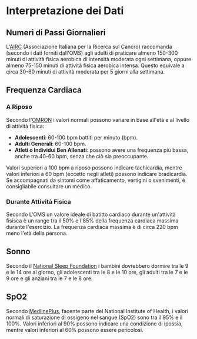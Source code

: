 # Interpretazione dei Dati

## Numeri di Passi Giornalieri

L'[AIRC](https://www.airc.it/cancro/prevenzione-tumore/attivita-fisica/attivita-fisica-raccomandazioni-per-tutte-le-fasce-di-eta) (Associazione Italiana per la Ricerca sul Cancro)  raccomanda (secondo i dati forniti dall'OMS) agli adulti di praticare almeno 150-300 minuti di attività fisica aerobica di intensità moderata ogni settimana, oppure almeno 75-150 minuti di attività fisica aerobica intensa. Questo equivale a circa 30-60 minuti di attività moderata per 5 giorni alla settimana.

## Frequenza Cardiaca

### A Riposo

Secondo l'[OMRON](https://www.omron-healthcare.it/salute-e-stile-di-vita/battito-cardiaco-qual-e-la-frequenza-cardiaca-a-riposo-ideale-in-base-alleta) i valori normali possono variare in base all'età e al livello di attività fisica:

- **Adolescenti**: 60-100 bpm battiti per minuto (bpm).
- **Adulti Generali**: 60-100 bpm.
- **Atleti o Individui Ben Allenati**: possono avere una frequenza più bassa, anche tra 40-60 bpm, senza che ciò sia preoccupante.

Valori superiori a 100 bpm a riposo possono indicare tachicardia, mentre valori inferiori a 60 bpm (eccetto negli atleti) possono indicare bradicardia. Se accompagnati da sintomi come affaticamento, vertigini o svenimenti, è consigliabile consultare un medico.

### Durante Attività Fisica

Secondo L'OMS un valore ideale di batitto cardiaco durante un'attività fisisca è un range tra il 50% e l'85% della frequenza cardiaca massima durante l'esercizio. La frequenza cardiaca massima è di circa 220 bpm meno l'età della persona.

## Sonno

Secondo il [National Sleep Foundation](https://www.sleepfoundation.org/how-sleep-works/how-much-sleep-do-we-really-need) i bambini dovrebbero dormire tra le 9 e le 14 ore al giorno, gli adolescenti tra le 8 e le 10 ore, gli adulti tra le 7 e le 9 ore e gli anziani tra le 7 e le 8 ore.

## SpO2

Secondo [MedlinePlus](https://medlineplus.gov/ency/article/003266.htm), facente parte del National Institute of Health, i valori normali di saturazione di ossigeno nel sangue (SpO2) sono tra il 95% e il 100%. Valori inferiori al 90% possono indicare una condizione di ipossia, mentre valori inferiori al 60% possono essere pericolosi.